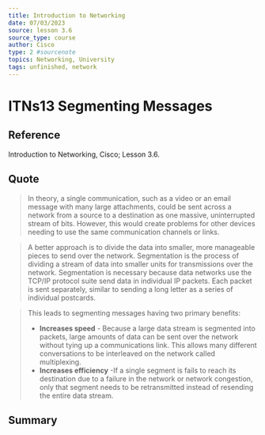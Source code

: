 ```yaml
---
title: Introduction to Networking
date: 07/03/2023
source: lesson 3.6
source_type: course
author: Cisco
type: 2 #sourcenote
topics: Networking, University
tags: unfinished, network
---
```

# ITNs13 Segmenting Messages

## **Reference**
Introduction to Networking, Cisco; Lesson 3.6.

## **Quote**
> In theory, a single communication, such as a video or an email message with many large attachments, could be sent across a network from a source to a destination as one massive, uninterrupted stream of bits. However, this would create problems for other devices needing to use the same communication channels or links.

> A better approach is to divide the data into smaller, more manageable pieces to send over the network. Segmentation is the process of dividing a stream of data into smaller units for transmissions over the network. Segmentation is necessary because data networks use the TCP/IP protocol suite send data in individual IP packets. Each packet is sent separately, similar to sending a long letter as a series of individual postcards.

> This leads to segmenting messages having two primary benefits:
> -   **Increases speed** - Because a large data stream is segmented into packets, large amounts of data can be sent over the network without tying up a communications link. This allows many different conversations to be interleaved on the network called multiplexing.
> -   **Increases efficiency** -If a single segment is fails to reach its destination due to a failure in the network or network congestion, only that segment needs to be retransmitted instead of resending the entire data stream.

## **Summary**
<!-- try to apply the method of the question and the answer, if there is more than one idea, then make a single note or sub note from each idea -->